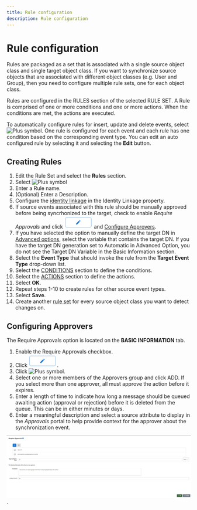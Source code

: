 ```yaml
---
title: Rule configuration
description: Rule configuration
---
```


# Rule configuration

Rules are packaged as a set that is associated with a single source object class and single target object class. If you want to synchronize source objects that are associated with different object classes (e.g. User and Group), then you need to configure multiple rule sets, one for each object class.

Rules are configured in the RULES section of the selected RULE SET. A Rule is comprised of one or more conditions and one or more actions. When the conditions are met, the actions are executed.

To automatically configure rules for insert, update and delete events, select ![Plus symbol](../../media/image77.png). One rule is configured for each event and each rule has one condition based on the corresponding event type. You can edit an auto configured rule by selecting it and selecting the **Edit** button.

## Creating Rules

1. Edit the Rule Set and select the **Rules** section.
1. Select ![Plus symbol](../../media/image78.png)
1. Enter a Rule name.
1. (Optional) Enter a Description.
1. Configure the [identity linkage](identity-linkage.md) in the Identity Linkage property.
1. If source events associated with this rule should be manually approved before being syncrhonized to the target, check to enable *Require Approvals* and click ![Approval Config](../../media/editapprovals.jpg) and [Configure Approvers](/#configuring-approvers).
1. If you have selected the option to manually define the target DN in [Advanced options](../advanced-options.md#target-dn-generation), select the variable that contains the target DN. If you have the target DN generation set to Automatic in Advanced Option, you do not see the Target DN Variable in the Basic Information section.
1. Select the **Event Type** that should invoke the rule from the **Target Event Type** drop-down list.
1. Select the [CONDITIONS](conditions.md) section to define the conditions.
1. Select the [ACTIONS](actions.md) section to define the actions.
1. Select **OK**.
1. Repeat steps 1-10 to create rules for other source event types.
1. Select **Save**.
1. Create another [rule set](overview.md) for every source object class you want to detect changes on.

## Configuring Approvers
The Require Approvals option is located on the **BASIC INFORMATION** tab.
1. Enable the Require Approvals checkbox.
2. Click ![Edit Approvals](../../media/editapprovals.jpg).
3. Click ![Plus symbol](../../media/image78.png).
4. Select one or more members of the Approvers group and click ADD. If you select more than one approver, all must approve the action before it expires.
5. Enter a length of time to indicate how long a message should be queued awaiting action (approval or rejection) before it is deleted from the queue. This can be in either minutes or days.
6. Enter a meaningful description and select a source attribute to display in the *Approvals* portal to help provide context for the approver about the synchronization event. 

![Approval Config](../../media/editapprovalsux.jpg).

